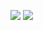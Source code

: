 
<img src="https://github-readme-stats.vercel.app/api?username=mephisto419" /> <img src="https://github-readme-stats.vercel.app/api/top-langs/?username=mwphisto419">


<!---
mephisto419/mephisto419 is a ✨ special ✨ repository because its `README.md` (this file) appears on your GitHub profile.
You can click the Preview link to take a look at your changes.
--->
